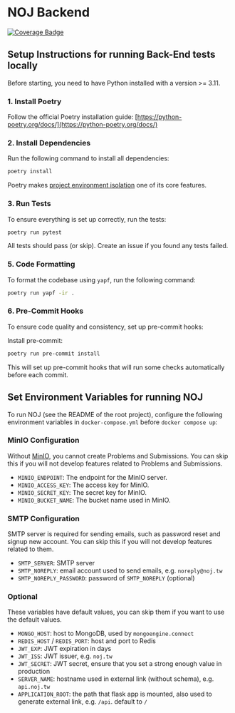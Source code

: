 # NOJ Backend

[![Coverage Badge](https://normal-oj.github.io/Back-End/coverage.svg)](https://normal-oj.github.io/Back-End/index.html)

## Setup Instructions for running Back-End tests locally

Before starting, you need to have Python installed with a version >= 3.11.

### 1. Install Poetry

Follow the official Poetry installation guide: [https://python-poetry.org/docs/](https://python-poetry.org/docs/)

### 2. Install Dependencies

Run the following command to install all dependencies:
```bash
poetry install
```

Poetry makes [project environment isolation](https://python-poetry.org/docs/managing-environments/) one of its core features.

### 3. Run Tests

To ensure everything is set up correctly, run the tests:
```bash
poetry run pytest
```
All tests should pass (or skip). Create an issue if you found any tests failed.

### 5. Code Formatting

To format the codebase using `yapf`, run the following command:
```bash
poetry run yapf -ir .
```

### 6. Pre-Commit Hooks

To ensure code quality and consistency, set up pre-commit hooks:

Install pre-commit:
```bash
poetry run pre-commit install
```

This will set up pre-commit hooks that will run some checks automatically before each commit.

## Set Environment Variables for running NOJ

To run NOJ (see the README of the root project), configure the following environment variables in `docker-compose.yml` before `docker compose up`:

### MinIO Configuration

Without [MinIO](https://min.io/), you cannot create Problems and Submissions. You can skip this if you will not develop features related to Problems and Submissions.

- `MINIO_ENDPOINT`: The endpoint for the MinIO server.
- `MINIO_ACCESS_KEY`: The access key for MinIO.
- `MINIO_SECRET_KEY`: The secret key for MinIO.
- `MINIO_BUCKET_NAME`: The bucket name used in MinIO.

### SMTP Configuration

SMTP server is required for sending emails, such as password reset and signup new account. You can skip this if you will not develop features related to them.

- `SMTP_SERVER`: SMTP server
- `SMTP_NOREPLY`: email account used to send emails, e.g. `noreply@noj.tw`
- `SMTP_NOREPLY_PASSWORD`: password of `SMTP_NOREPLY` (optional)

### Optional

These variables have default values, you can skip them if you want to use the default values.

- `MONGO_HOST`: host to MongoDB, used by `mongoengine.connect`
- `REDIS_HOST` / `REDIS_PORT`: host and port to Redis
- `JWT_EXP`: JWT expiration in days
- `JWT_ISS`: JWT issuer, e.g. `noj.tw`
- `JWT_SECRET`: JWT secret, ensure that you set a strong enough value in production
- `SERVER_NAME`: hostname used in external link (without schema), e.g. `api.noj.tw`
- `APPLICATION_ROOT`: the path that flask app is mounted, also used to generate external link, e.g. `/api`. default to `/`
